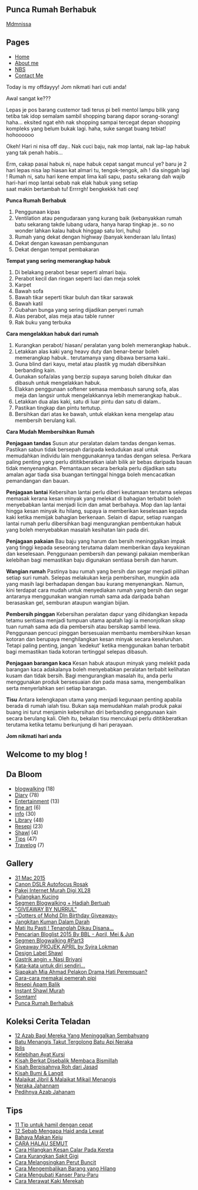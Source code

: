 ## Punca Rumah Berhabuk

[Mdmnissa](http://1.bp.blogspot.com/-TAB6i3YjDP8/VhKYJ88J7XI/AAAAAAAAD34/lW_bU0E91CI/s1600-r/wanhanisah%2Bwanmat%2B%2528mdmnissa%2529%2B1.jpg)

## Pages

-   [Home](http://wanhanisahwanmat.blogspot.com/)
-   [About me](http://wanhanisahwanmat.blogspot.com/p/about-me.html)
-   [NBS](http://wanhanisahwanmat.blogspot.com/p/biz-page.html)
-   [Contact Me](http://wanhanisahwanmat.blogspot.com/p/blog-page_1219.html)

Today is my offdayyy! Jom nikmati hari cuti anda!

Awal sangat ke???

Lepas je pos barang custemor tadi terus pi beli mentol lampu bilik yang tetiba tak idop semalam sambil shopping barang dapor sorang-sorang! haha... eksited ngat ehh nak shopping sampai tercegat depan shopping kompleks yang belum bukak lagi. haha, suke sangat buang tebiat! hohoooooo

Okeh! Hari ni nisa off day.. Nak cuci baju, nak mop lantai, nak lap-lap habuk yang tak penah habis...

Erm, cakap pasai habuk ni, nape habuk cepat sangat muncul ye? baru je 2 hari lepas nisa lap hiasan kat almari tu, tengok-tengok, aih ! dia singgah lagi ! Rumah ni, satu hari kene empat lima kali sapu, pastu sekarang dah wajib hari-hari mop lantai sebab nak elak habuk yang setiap saat makin bertambah tu! Errrrgh! bengkekkk hati ceq!


**Punca Rumah Berhabuk**

1.  Penggunaan kipas
2.  Ventilation atau pengudaraan yang kurang baik (kebanyakkan rumah batu sekarang takde lubang udara, hanya harap tingkap je.. so no wonder lahkan kalau habuk hinggap satu lori, huhu)
3.  Rumah yang dekat dengan highway (banyak kenderaan lalu lintas)
4.  Dekat dengan kawasan pembangunan
5.  Dekat dengan tempat pembakaran


**Tempat yang sering memerangkap habuk**

1.  Di belakang perabot besar seperti almari baju.
2.  Perabot kecil dan ringan seperti laci dan meja solek
3.  Karpet
4.  Bawah sofa
5.  Bawah tikar seperti tikar buluh dan tikar sarawak
6.  Bawah katil
7.  Gubahan bunga yang sering dijadikan penyeri rumah
8.  Alas perabot, alas meja atau table runner
9.  Rak buku yang terbuka


**Cara mengelakkan habuk dari rumah**

1.  Kurangkan perabot/ hiasan/ peralatan yang boleh memerangkap habuk..
2.  Letakkan alas kaki yang heavy duty dan benar-benar boleh memerangkap habuk.. terutamanya yang dibawa bersama kaki..
3.  Guna blind dari kayu, metal atau plastik yg mudah dibersihkan berbanding kain.
4.  Gunakan sofa/alas yang berzip supaya sarung boleh ditukar dan dibasuh untuk mengelakkan habuk.
5.  Elakkan penggunaan softener semasa membasuh sarung sofa, alas meja dan langsir untuk mengelakkannya lebih memerangkap habuk..
6.  Letakkan dua alas kaki, satu di luar pintu dan satu di dalam..
7.  Pastikan tingkap dan pintu tertutup.
8.  Bersihkan dari atas ke bawah, untuk elakkan kena mengelap atau membersih berulang kali.



**Cara Mudah Membersihkan Rumah**

**Penjagaan tandas**
Susun atur peralatan dalam tandas dengan kemas. Pastikan sabun tidak bersepah daripada kedudukan asal untuk memudahkan individu lain menggunakannya tandas dengan selesa.
Perkara paling penting yang perlu dititikberatkan ialah bilik air bebas daripada bauan tidak menyenangkan. Pemantauan secara berkala perlu dijadikan satu amalan agar tiada sisa buangan tertinggal hingga boleh mencacatkan pemandangan dan bauan.

**Penjagaan lantai**
Kebersihan lantai perlu diberi keutamaan terutama selepas memasak kerana kesan minyak yang melekat di bahagian terbabit boleh menyebabkan lantai menjadi licin dan amat berbahaya.
Mop dan lap lantai hingga kesan minyak itu hilang, supaya ia memberikan keselesaan kepada kaki ketika memijak bahagian berkenaan.
Selain di dapur, setiap ruangan lantai rumah perlu dibersihkan bagi mengurangkan pembentukan habuk yang boleh menyebabkan masalah kesihatan lain pada diri.

**Penjagaan pakaian**
Bau baju yang harum dan bersih meninggalkan impak yang tinggi kepada seseorang terutama dalam memberikan daya keyakinan dan keselesaan. Penggunaan pembersih dan pewangi pakaian memberikan kelebihan bagi memastikan baju digunakan sentiasa bersih dan harum.

**Wangian rumah**
Pastinya bau rumah yang bersih dan segar menjadi pilihan setiap suri rumah.
Selepas melakukan kerja pembersihan, mungkin ada yang masih lagi berhadapan dengan bau kurang menyenangkan. Namun, kini terdapat cara mudah untuk menyediakan rumah yang bersih dan segar antaranya menggunakan wangian rumah sama ada daripada bahan berasaskan gel, semburan ataupun wangian bijian.

**Pembersih pinggan**
Kebersihan peralatan dapur yang dihidangkan kepada tetamu sentiasa menjadi tumpuan utama apatah lagi ia menonjolkan sikap tuan rumah sama ada dia pembersih atau bersikap sambil lewa.
Penggunaan pencuci pinggan bersesuaian membantu membersihkan kesan kotoran dan berupaya menghilangkan kesan minyak secara keseluruhan.
Tetapi paling penting, jangan `kedekut' ketika menggunakan bahan terbabit bagi memastikan tiada kotoran tertinggal selepas dibasuh.

**Penjagaan barangan kaca**
Kesan habuk ataupun minyak yang melekit pada barangan kaca adakalanya boleh menyebabkan peralatan terbabit kelihatan kusam dan tidak bersih. Bagi mengurangkan masalah itu, anda perlu menggunakan produk bersesuaian dan pada masa sama, mengembalikan serta menyerlahkan seri setiap barangan.

**Tisu**
Antara kelengkapan utama yang menjadi kegunaan penting apabila berada di rumah ialah tisu.
Bukan saja memudahkan malah produk pakai buang ini turut menjamin kebersihan diri berbanding penggunaan kain secara berulang kali. Oleh itu, bekalan tisu mencukupi perlu dititikberatkan terutama ketika tetamu berkunjung di hari perayaan.

**Jom nikmati hari anda**﻿

## Welcome to my blog !

## Da Bloom

-   [blogwalking](http://wanhanisahwanmat.blogspot.com/search/label/blogwalking) (18)
-   [Diary](http://wanhanisahwanmat.blogspot.com/search/label/Diary) (78)
-   [Entertainment](http://wanhanisahwanmat.blogspot.com/search/label/Entertainment) (13)
-   [fine art](http://wanhanisahwanmat.blogspot.com/search/label/fine%20art) (6)
-   [info](http://wanhanisahwanmat.blogspot.com/search/label/info) (30)
-   [Library](http://wanhanisahwanmat.blogspot.com/search/label/Library) (48)
-   [Resepi](http://wanhanisahwanmat.blogspot.com/search/label/Resepi) (23)
-   [Shawl](http://wanhanisahwanmat.blogspot.com/search/label/Shawl) (4)
-   [Tips](http://wanhanisahwanmat.blogspot.com/search/label/Tips) (47)
-   [Travelog](http://wanhanisahwanmat.blogspot.com/search/label/Travelog) (7)

## Gallery

-   [31 Mac 2015](http://wanhanisahwanmat.blogspot.com/2015/04/31-mac-2015.html)
-   [Canon DSLR Autofocus Rosak](http://wanhanisahwanmat.blogspot.com/2015/04/canon-dslr-autofocus-rosak.html)
-   [Pakej Internet Murah Digi XL28](http://wanhanisahwanmat.blogspot.com/2015/04/pakej-internet-digi-xl28.html)
-   [Pulangkan Kucing](http://wanhanisahwanmat.blogspot.com/2015/04/pulangkan-kucing.html)
-   [Segmen Blogwalking + Hadiah Bertuah](http://wanhanisahwanmat.blogspot.com/2015/04/jom-follow-blog-nisa-segmen-blogwalking.html)
-   ["GIVEAWAY BY NURRUL"](http://wanhanisahwanmat.blogspot.com/2015/04/giveaway-by-nurrul.html)
-   [~Dotters of Mohd DIn Birthday Giveaway~](http://wanhanisahwanmat.blogspot.com/2015/04/dotters-of-mohd-din-birthday-giveaway.html)
-   [Jangkitan Kuman Dalam Darah](http://wanhanisahwanmat.blogspot.com/2015/04/jangkitan-kuman-dalam-darah.html)
-   [Mati Itu Pasti ! Tenanglah Dikau Disana...](http://wanhanisahwanmat.blogspot.com/2015/04/mati-itu-pasti-tenanglah-dikau-disana.html)
-   [Pencarian Bloglist 2015 By BBL - April, Mei & Jun](http://wanhanisahwanmat.blogspot.com/2015/04/pencarian-bloglist-2015-by-bbl-april.html)
-   [Segmen Blogwalking #Part3](http://wanhanisahwanmat.blogspot.com/2015/04/segmen-blogwalking-part3.html)
-   [Giveaway PROJEK APRIL by Syira Lokman](http://wanhanisahwanmat.blogspot.com/2015/04/giveaway-projek-april-by-syira-lokman.html)
-   [Design Label Shawl](http://wanhanisahwanmat.blogspot.com/2015/04/design-label-shawl.html)
-   [Gastrik angin + Nasi Briyani](http://wanhanisahwanmat.blogspot.com/2015/04/gastrik-angin-nasi-briyani.html)
-   [Kata-kata untuk diri sendiri...](http://wanhanisahwanmat.blogspot.com/2015/04/kata-kata-untuk-diri-sendiri.html)
-   [Siapakah Mia Ahmad Pelakon Drama Hati Perempuan?](http://wanhanisahwanmat.blogspot.com/2015/04/siapakah-mia-ahmad-pelakon-drama-hati.html)
-   [Cara-cara memakai pemerah pipi](http://wanhanisahwanmat.blogspot.com/2015/04/cara-cara-memakai-pemerah-pipi.html)
-   [Resepi Apam Balik](http://wanhanisahwanmat.blogspot.com/2015/04/resepi-apam-balik.html)
-   [Instant Shawl Murah](http://wanhanisahwanmat.blogspot.com/2015/04/instant-shawl-murah.html)
-   [Somtam!](http://wanhanisahwanmat.blogspot.com/2015/04/somtam.html)
-   [Punca Rumah Berhabuk](http://wanhanisahwanmat.blogspot.com/2015/04/punca-rumah-berhabuk.html)

## Koleksi Cerita Teladan

-   [12 Azab Bagi Mereka Yang Meninggalkan Sembahyang](http://wanhanisahwanmat.blogspot.com/2011/08/12-azab-bagi-mereka-yang-meninggalkan.html)
-   [Batu Menangis Takut Tergolong Batu Api Neraka](http://wanhanisahwanmat.blogspot.com/2011/08/batu-menangis-takut-tergolong-batu-api.html)
-   [Iblis](http://wanhanisahwanmat.blogspot.com/2011/11/iblis.html)
-   [Kelebihan Ayat Kursi](http://wanhanisahwanmat.blogspot.com/2011/08/kelebihan-ayat-kursi.html)
-   [Kisah Berkat Disebalik Membaca Bismillah](http://wanhanisahwanmat.blogspot.com/2011/09/kisah-berkat-disebalik-membaca-bismillah.html)
-   [Kisah Berpisahnya Roh dari Jasad](http://wanhanisahwanmat.blogspot.com/2011/09/kisah-berpisahnya-roh-dari-jasad.html)
-   [Kisah Bumi & Langit](http://wanhanisahwanmat.blogspot.com/2011/09/kisah-bumi-langit.html)
-   [Malaikat Jibril & Malaikat Mikail Menangis](http://wanhanisahwanmat.blogspot.com/2011/09/malaikat-jibril-malaikat-mikail-menangis.html)
-   [Neraka Jahannam](http://wanhanisahwanmat.blogspot.com/2011/09/neraka-jahannam.html)
-   [Pedihnya Azab Jahanam](http://wanhanisahwanmat.blogspot.com/search?updated-min=2012-01-01T00:00:00-08:00&updated-max=2013-01-01T00:00:00-08:00&max-results=19)

## Tips

-   [11 Tip untuk hamil dengan cepat](http://wanhanisahwanmat.blogspot.sg/2011/10/tidak-mudah-untuk-hamil-dengan-cepat.html)
-   [12 Sebab Mengapa Haid anda Lewat](http://wanhanisahwanmat.blogspot.sg/2012/10/12-sebab-mengapa-haid-anda-lewat.html)
-   [Bahaya Makan Keju](http://wanhanisahwanmat.blogspot.com/2013/12/bahaya-makan-keju.html)
-   [CARA HALAU SEMUT](http://wanhanisahwanmat.blogspot.sg/2015/03/petua-halau-semut.html)
-   [Cara Hilangkan Kesan Calar Pada Kereta](http://wanhanisahwanmat.blogspot.com/2014/12/khasiat-daun-duri-tujuh-bilah-ubati.html)
-   [Cara Kurangkan Sakit Gigi](http://wanhanisahwanmat.blogspot.com/2013/11/cara-kurangkan-sakit-gigi.html)
-   [Cara Melangsingkan Perut Buncit](http://wanhanisahwanmat.blogspot.com/2013/01/cara-melangsingkan-perut-buncit.html)
-   [Cara Mengembalikan Barang yang Hilang](http://wanhanisahwanmat.blogspot.sg/2015/06/cara-mengembalikan-harta-yang-hilang.html)
-   [Cara Mengubati Kanser Paru-Paru](http://wanhanisahwanmat.blogspot.com/2015/08/cara-mengubati-kanser-paru-paru.html)
-   [Cara Merawat Kaki Merekah](http://wanhanisahwanmat.blogspot.com/2014/05/cara-merawat-kaki-merekah.html)

